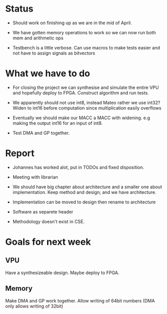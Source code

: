 # Status

* Should work on finishing up as we are in the mid of April.

* We have gotten memory operations to work so we can now run both mem and arithmetic ops

* Testbench is a little verbose. Can use macros to make tests easier and not have to assign signals as bitvectors

# What we have to do

* For closing the project we can synthesise and simulate the entire VPU and hopefully deploy to FPGA. Construct algorithm and run tests.

* We apparently should not use int8, instead Mateo rather we use int32? Widen to int16 before computation since multiplication easily overflows

* Eventually we should make our MACC a MACC with widening. e.g making the output int16 for an input of int8.

* Test DMA and GP together.

# Report

* Johannes has worked alot, put in TODOs and fixed disposition.

* Meeting with librarian

* We should have big chapter about architecture and a smaller one about implementation. Keep method and design; and we have architecture.

* Implementation can be moved to design then rename to architecture

* Software as separete header

* Methodology doesn't exist in CSE.

# Goals for next week

## VPU 

Have a synthesizeable design. Maybe deploy to FPGA.

## Memory

Make DMA and GP work together. Allow writing of 64bit numbers (DMA only allows writing of 32bit)
